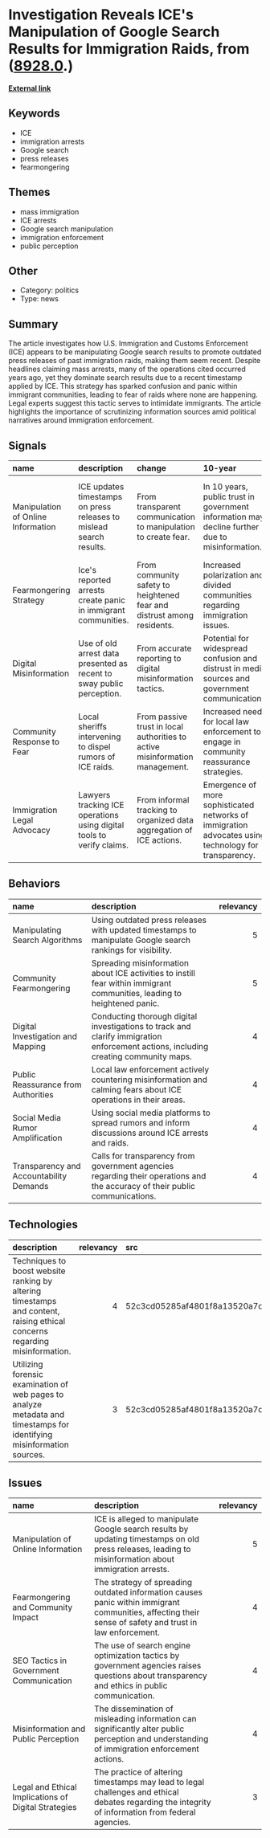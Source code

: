 # __Investigation Reveals ICE's Manipulation of Google Search Results for Immigration Raids__, from ([8928.0](https://kghosh.substack.com/p/8928.0).)

__[External link](https://www.theguardian.com/us-news/2025/feb/06/ice-us-immigration-deportations-google)__



## Keywords

* ICE
* immigration arrests
* Google search
* press releases
* fearmongering

## Themes

* mass immigration
* ICE arrests
* Google search manipulation
* immigration enforcement
* public perception

## Other

* Category: politics
* Type: news

## Summary

The article investigates how U.S. Immigration and Customs Enforcement (ICE) appears to be manipulating Google search results to promote outdated press releases of past immigration raids, making them seem recent. Despite headlines claiming mass arrests, many of the operations cited occurred years ago, yet they dominate search results due to a recent timestamp applied by ICE. This strategy has sparked confusion and panic within immigrant communities, leading to fear of raids where none are happening. Legal experts suggest this tactic serves to intimidate immigrants. The article highlights the importance of scrutinizing information sources amid political narratives around immigration enforcement.

## Signals

| name                               | description                                                           | change                                                                       | 10-year                                                                                              | driving-force                                                                            |   relevancy |
|:-----------------------------------|:----------------------------------------------------------------------|:-----------------------------------------------------------------------------|:-----------------------------------------------------------------------------------------------------|:-----------------------------------------------------------------------------------------|------------:|
| Manipulation of Online Information | ICE updates timestamps on press releases to mislead search results.   | From transparent communication to manipulation to create fear.               | In 10 years, public trust in government information may decline further due to misinformation.       | Increasing desire for control over public perception and immigration narrative.          |           4 |
| Fearmongering Strategy             | Ice's reported arrests create panic in immigrant communities.         | From community safety to heightened fear and distrust among residents.       | Increased polarization and divided communities regarding immigration issues.                         | Use of fear as a political tool to influence immigration policy and public opinion.      |           5 |
| Digital Misinformation             | Use of old arrest data presented as recent to sway public perception. | From accurate reporting to digital misinformation tactics.                   | Potential for widespread confusion and distrust in media sources and government communications.      | Advancements in SEO techniques used for political manipulation.                          |           4 |
| Community Response to Fear         | Local sheriffs intervening to dispel rumors of ICE raids.             | From passive trust in local authorities to active misinformation management. | Increased need for local law enforcement to engage in community reassurance strategies.              | Community dynamics shift as fear of federal actions impacts local trust.                 |           3 |
| Immigration Legal Advocacy         | Lawyers tracking ICE operations using digital tools to verify claims. | From informal tracking to organized data aggregation of ICE actions.         | Emergence of more sophisticated networks of immigration advocates using technology for transparency. | Growing consequences of immigration policies leading to demand for legal accountability. |           4 |

## Behaviors

| name                                    | description                                                                                                                         |   relevancy |
|:----------------------------------------|:------------------------------------------------------------------------------------------------------------------------------------|------------:|
| Manipulating Search Algorithms          | Using outdated press releases with updated timestamps to manipulate Google search rankings for visibility.                          |           5 |
| Community Fearmongering                 | Spreading misinformation about ICE activities to instill fear within immigrant communities, leading to heightened panic.            |           5 |
| Digital Investigation and Mapping       | Conducting thorough digital investigations to track and clarify immigration enforcement actions, including creating community maps. |           4 |
| Public Reassurance from Authorities     | Local law enforcement actively countering misinformation and calming fears about ICE operations in their areas.                     |           4 |
| Social Media Rumor Amplification        | Using social media platforms to spread rumors and inform discussions around ICE arrests and raids.                                  |           4 |
| Transparency and Accountability Demands | Calls for transparency from government agencies regarding their operations and the accuracy of their public communications.         |           4 |

## Technologies

| description                                                                                                                |   relevancy | src                              |
|:---------------------------------------------------------------------------------------------------------------------------|------------:|:---------------------------------|
| Techniques to boost website ranking by altering timestamps and content, raising ethical concerns regarding misinformation. |           4 | 52c3cd05285af4801f8a13520a7c3a39 |
| Utilizing forensic examination of web pages to analyze metadata and timestamps for identifying misinformation sources.     |           3 | 52c3cd05285af4801f8a13520a7c3a39 |

## Issues

| name                                                 | description                                                                                                                                             |   relevancy |
|:-----------------------------------------------------|:--------------------------------------------------------------------------------------------------------------------------------------------------------|------------:|
| Manipulation of Online Information                   | ICE is alleged to manipulate Google search results by updating timestamps on old press releases, leading to misinformation about immigration arrests.   |           5 |
| Fearmongering and Community Impact                   | The strategy of spreading outdated information causes panic within immigrant communities, affecting their sense of safety and trust in law enforcement. |           4 |
| SEO Tactics in Government Communication              | The use of search engine optimization tactics by government agencies raises questions about transparency and ethics in public communication.            |           4 |
| Misinformation and Public Perception                 | The dissemination of misleading information can significantly alter public perception and understanding of immigration enforcement actions.             |           4 |
| Legal and Ethical Implications of Digital Strategies | The practice of altering timestamps may lead to legal challenges and ethical debates regarding the integrity of information from federal agencies.      |           3 |